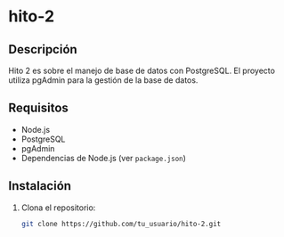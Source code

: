 # hito-2

## Descripción
Hito 2 es sobre el manejo de base de datos con PostgreSQL. El proyecto utiliza pgAdmin para la gestión de la base de datos.

## Requisitos
- Node.js
- PostgreSQL
- pgAdmin
- Dependencias de Node.js (ver `package.json`)

## Instalación
1. Clona el repositorio:
   ```bash
   git clone https://github.com/tu_usuario/hito-2.git
